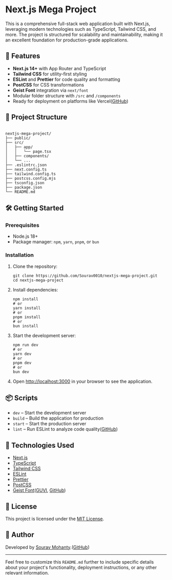 # Next.js Mega Project

This is a comprehensive full-stack web application built with Next.js, leveraging modern technologies such as TypeScript, Tailwind CSS, and more. The project is structured for scalability and maintainability, making it an excellent foundation for production-grade applications.

## 🚀 Features

* **Next.js 14+** with App Router and TypeScript
* **Tailwind CSS** for utility-first styling
* **ESLint** and **Prettier** for code quality and formatting
* **PostCSS** for CSS transformations
* **Geist Font** integration via `next/font`
* Modular folder structure with `/src` and `/components`
* Ready for deployment on platforms like Vercel([GitHub][1])

## 📁 Project Structure

```

nextjs-mega-project/
├── public/
├── src/
│   ├── app/
│   │   └── page.tsx
│   ├── components/
│   └── ...
├── .eslintrc.json
├── next.config.ts
├── tailwind.config.ts
├── postcss.config.mjs
├── tsconfig.json
├── package.json
└── README.md
```



## 🛠️ Getting Started

### Prerequisites

* Node.js 18+
* Package manager: `npm`, `yarn`, `pnpm`, or `bun`

### Installation

1. Clone the repository:

   ```
   git clone https://github.com/Sourav0010/nextjs-mega-project.git
   cd nextjs-mega-project
   ```



2. Install dependencies:

   ```
   npm install
   # or
   yarn install
   # or
   pnpm install
   # or
   bun install
   ```



3. Start the development server:

   ```
   npm run dev
   # or
   yarn dev
   # or
   pnpm dev
   # or
   bun dev
   ```



4. Open [http://localhost:3000](http://localhost:3000) in your browser to see the application.

## 📦 Scripts

* `dev` – Start the development server
* `build` – Build the application for production
* `start` – Start the production server
* `lint` – Run ESLint to analyze code quality([GitHub][2])

## 🧩 Technologies Used

* [Next.js](https://nextjs.org/)
* [TypeScript](https://www.typescriptlang.org/)
* [Tailwind CSS](https://tailwindcss.com/)
* [ESLint](https://eslint.org/)
* [Prettier](https://prettier.io/)
* [PostCSS](https://postcss.org/)
* [Geist Font](https://vercel.com/font)([GUVI][3], [GitHub][4])

## 📄 License

This project is licensed under the [MIT License](LICENSE).

## 👤 Author

Developed by [Sourav Mohanty](https://github.com/Sourav0010).([GitHub][2])

---

Feel free to customize this `README.md` further to include specific details about your project's functionality, deployment instructions, or any other relevant information.

[1]: https://github.com/solygambas/next-projects?utm_source=chatgpt.com "solygambas/next-projects: 7 projects to understand Next.js ... - GitHub"
[2]: https://github.com/Sourav0010?utm_source=chatgpt.com "Sourav Mohanty Sourav0010 - GitHub"
[3]: https://www.guvi.in/blog/top-nextjs-projects-for-all-levels/?utm_source=chatgpt.com "Top 15+ Next.js Projects with Source Code - GUVI"
[4]: https://github.com/vercel/next.js/blob/canary/packages/next/README.md?utm_source=chatgpt.com "README.md - Next.js - GitHub"
